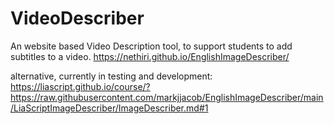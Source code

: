 # VideoDescriber
An website based Video Description tool, to support students to add subtitles to a video.
https://nethiri.github.io/EnglishImageDescriber/

alternative, currently in testing and development:
https://liascript.github.io/course/?https://raw.githubusercontent.com/markjjacob/EnglishImageDescriber/main/LiaScriptImageDescriber/ImageDescriber.md#1
